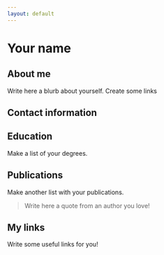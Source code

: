 ```yaml
---
layout: default
---
```


# Your name

## About me

Write here a blurb about yourself. Create some links

## Contact information

## Education

Make a list of your degrees.

## Publications

Make another list with your publications.

> Write here a quote from an author you love!

## My links

Write some useful links for you!
